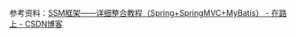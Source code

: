 参考资料：[SSM框架——详细整合教程（Spring+SpringMVC+MyBatis） - 在路上 - CSDN博客](https://blog.csdn.net/zhshulin/article/details/37956105)